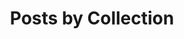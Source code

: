 ---
title: "Posts by Collection"
layout: collections
permalink: /collections/
author_profile: true
---
